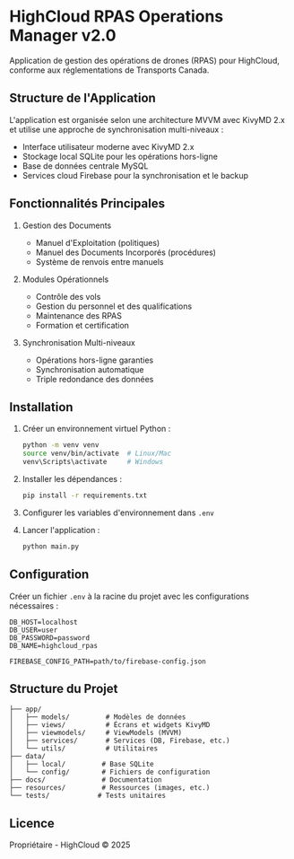 # HighCloud RPAS Operations Manager v2.0

Application de gestion des opérations de drones (RPAS) pour HighCloud, conforme aux réglementations de Transports Canada.

## Structure de l'Application

L'application est organisée selon une architecture MVVM avec KivyMD 2.x et utilise une approche de synchronisation multi-niveaux :

- Interface utilisateur moderne avec KivyMD 2.x
- Stockage local SQLite pour les opérations hors-ligne
- Base de données centrale MySQL
- Services cloud Firebase pour la synchronisation et le backup

## Fonctionnalités Principales

1. Gestion des Documents
   - Manuel d'Exploitation (politiques)
   - Manuel des Documents Incorporés (procédures)
   - Système de renvois entre manuels

2. Modules Opérationnels
   - Contrôle des vols
   - Gestion du personnel et des qualifications
   - Maintenance des RPAS
   - Formation et certification

3. Synchronisation Multi-niveaux
   - Opérations hors-ligne garanties
   - Synchronisation automatique
   - Triple redondance des données

## Installation

1. Créer un environnement virtuel Python :
   ```bash
   python -m venv venv
   source venv/bin/activate  # Linux/Mac
   venv\Scripts\activate     # Windows
   ```

2. Installer les dépendances :
   ```bash
   pip install -r requirements.txt
   ```

3. Configurer les variables d'environnement dans `.env`

4. Lancer l'application :
   ```bash
   python main.py
   ```

## Configuration

Créer un fichier `.env` à la racine du projet avec les configurations nécessaires :

```
DB_HOST=localhost
DB_USER=user
DB_PASSWORD=password
DB_NAME=highcloud_rpas

FIREBASE_CONFIG_PATH=path/to/firebase-config.json
```

## Structure du Projet

```
├── app/
│   ├── models/         # Modèles de données
│   ├── views/          # Écrans et widgets KivyMD
│   ├── viewmodels/     # ViewModels (MVVM)
│   ├── services/       # Services (DB, Firebase, etc.)
│   └── utils/          # Utilitaires
├── data/
│   ├── local/         # Base SQLite
│   └── config/        # Fichiers de configuration
├── docs/              # Documentation
├── resources/         # Ressources (images, etc.)
└── tests/            # Tests unitaires
```

## Licence

Propriétaire - HighCloud © 2025
